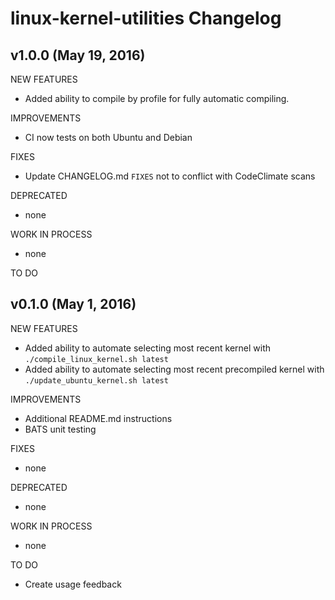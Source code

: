 # linux-kernel-utilities Changelog
## v1.0.0 (May 19, 2016)
NEW FEATURES
- Added ability to compile by profile for fully automatic compiling.

IMPROVEMENTS
- CI now tests on both Ubuntu and Debian

FIXES
- Update CHANGELOG.md `FIXES` not to conflict with CodeClimate scans

DEPRECATED
- none

WORK IN PROCESS
- none

TO DO

## v0.1.0 (May 1, 2016)
NEW FEATURES
- Added ability to automate selecting most recent kernel with `./compile_linux_kernel.sh latest`
- Added ability to automate selecting most recent precompiled kernel with `./update_ubuntu_kernel.sh latest`

IMPROVEMENTS
- Additional README.md instructions
- BATS unit testing

FIXES
- none

DEPRECATED
- none

WORK IN PROCESS
- none

TO DO
- Create usage feedback

